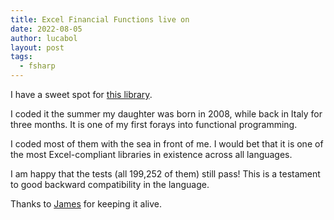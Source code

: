 ```yaml
---
title: Excel Financial Functions live on
date: 2022-08-05
author: lucabol
layout: post
tags:
  - fsharp
---
```


I have a sweet spot for [this library](https://github.com/fsprojects/ExcelFinancialFunctions).

I coded it the summer my daughter was born in 2008, while back in Italy for three months. It is one of my first forays into functional programming.

I coded most of them with the sea in front of me. I would bet that it is one of the most Excel-compliant libraries in existence across all languages.

I am happy that the tests (all 199,252 of them) still pass! This is a testament to good backward compatibility in the language.

Thanks to [James](https://github.com/jcoliz) for keeping it alive.
